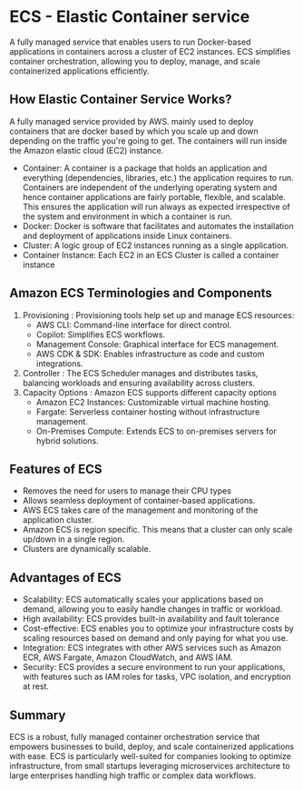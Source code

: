 # ECS - Elastic Container service

A fully managed service that enables users to run Docker-based applications in containers across a cluster of EC2 instances. 
ECS simplifies container orchestration, allowing you to deploy, manage, and scale containerized applications efficiently.

## How Elastic Container Service Works?

A fully managed service provided by AWS. 
mainly used to deploy containers that are docker based by which you scale up and down depending on the traffic you're going to get. 
The containers will run inside the Amazon elastic cloud (EC2) instance.

- Container: A container is a package that holds an application and everything (dependencies, libraries, etc.) the application requires to run. 
Containers are independent of the underlying operating system and hence container applications are fairly portable, flexible, and scalable. 
This ensures the application will run always as expected irrespective of the system and environment in which a container is run.
- Docker: Docker is software that facilitates and automates the installation and deployment of applications inside Linux containers.
- Cluster: A logic group of EC2 instances running as a single application.
- Container Instance: Each EC2 in an ECS Cluster is called a container instance

## Amazon ECS Terminologies and Components

1. Provisioning : Provisioning tools help set up and manage ECS resources:
    - AWS CLI: Command-line interface for direct control.
    - Copilot: Simplifies ECS workflows.
    - Management Console: Graphical interface for ECS management.
    - AWS CDK & SDK: Enables infrastructure as code and custom integrations.
2. Controller : The ECS Scheduler manages and distributes tasks, balancing workloads and ensuring availability across clusters.
3. Capacity Options : Amazon ECS supports different capacity options
    - Amazon EC2 Instances: Customizable virtual machine hosting.
    - Fargate: Serverless container hosting without infrastructure management.
    - On-Premises Compute: Extends ECS to on-premises servers for hybrid solutions.

## Features of ECS

- Removes the need for users to manage their CPU types
- Allows seamless deployment of container-based applications.
- AWS ECS takes care of the management and monitoring of the application cluster.
- Amazon ECS is region specific. This means that a cluster can only scale up/down in a single region.
- Clusters are dynamically scalable.

## Advantages of ECS

- Scalability: ECS automatically scales your applications based on demand, allowing you to easily handle changes in traffic or workload.
- High availability: ECS provides built-in availability and fault tolerance
- Cost-effective: ECS enables you to optimize your infrastructure costs by scaling resources based on demand and only paying for what you use.
- Integration: ECS integrates with other AWS services such as Amazon ECR, AWS Fargate, Amazon CloudWatch, and AWS IAM.
- Security: ECS provides a secure environment to run your applications, with features such as IAM roles for tasks, VPC isolation, and encryption at rest.

## Summary 

ECS is a robust, fully managed container orchestration service that empowers businesses to build, deploy, and scale containerized applications with ease.
ECS is particularly well-suited for companies looking to optimize infrastructure, from small startups leveraging microservices architecture to large enterprises handling high traffic or complex data workflows.